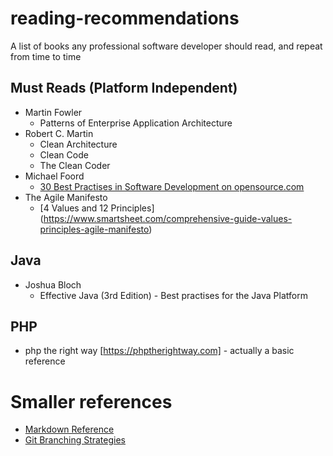 # reading-recommendations
A list of books any professional software developer should read, and repeat from time to time

## Must Reads (Platform Independent)

- Martin Fowler
  - Patterns of Enterprise Application Architecture
- Robert C. Martin
  - Clean Architecture
  - Clean Code
  - The Clean Coder
- Michael Foord
  - [30 Best Practises in Software Development on opensource.com](https://opensource.com/article/17/5/30-best-practices-software-development-and-testing) 
- The Agile Manifesto
  - [4 Values and 12 Principles] (https://www.smartsheet.com/comprehensive-guide-values-principles-agile-manifesto)


## Java
- Joshua Bloch
  - Effective Java (3rd Edition) - Best practises for the Java Platform
  
## PHP
- php the right way [https://phptherightway.com] - actually a basic reference


# Smaller references
- [Markdown Reference](https://commonmark.org/help/)
- [Git Branching Strategies](https://www.youtube.com/watch?v=y4yg7aT4NgM)